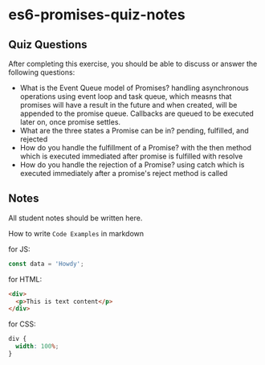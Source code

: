 # es6-promises-quiz-notes

## Quiz Questions

After completing this exercise, you should be able to discuss or answer the following questions:

- What is the Event Queue model of Promises?
  handling asynchronous operations using event loop and task queue, which measns that promises will have a result in the future and when created, will be appended to the promise queue. Callbacks are queued to be executed later on, once promise settles.
- What are the three states a Promise can be in?
  pending, fulfilled, and rejected
- How do you handle the fulfillment of a Promise?
  with the then method which is executed immediated after promise is fulfilled with resolve
- How do you handle the rejection of a Promise?
  using catch which is executed immediately after a promise's reject method is called

## Notes

All student notes should be written here.

How to write `Code Examples` in markdown

for JS:

```javascript
const data = 'Howdy';
```

for HTML:

```html
<div>
  <p>This is text content</p>
</div>
```

for CSS:

```css
div {
  width: 100%;
}
```
